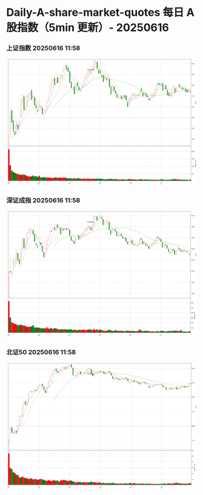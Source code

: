 
# Daily-A-share-market-quotes 每日 A 股指数（5min 更新）- 20250616

### 上证指数 20250616 11:58
![](./fig/2025/6/20250616-sh000001.png)

### 深证成指 20250616 11:58
![](./fig/2025/6/20250616-sz399001.png)

### 北证50 20250616 11:58
![](./fig/2025/6/20250616-bj899050.png)
